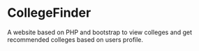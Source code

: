# CollegeFinder
A website based on PHP and bootstrap to view colleges and get recommended colleges based on users profile.





